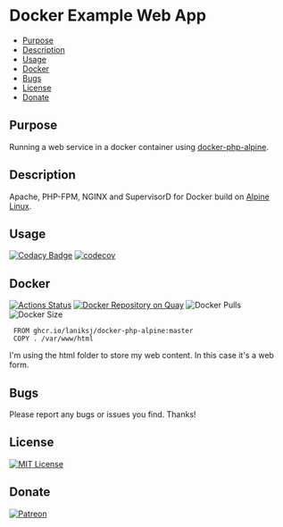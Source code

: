 # Docker Example Web App

-   [Purpose](#purpose)
-   [Description](#description)
-   [Usage](#usage)
-   [Docker](#docker)
-   [Bugs](#bugs)
-   [License](#license)
-   [Donate](#donate)

## Purpose

Running a web service in a docker container using [docker-php-alpine](https://github.com/LanikSJ/docker-php-alpine).

## Description

Apache, PHP-FPM, NGINX and SupervisorD for Docker build on [Alpine Linux](http://www.alpinelinux.org/).

## Usage

[![Codacy Badge](https://app.codacy.com/project/badge/Grade/e396a326a5a24e3b849872b6e2ca979b)](https://www.codacy.com/manual/Lanik/docker-web-service?utm_source=github.com&amp;utm_medium=referral&amp;utm_content=LanikSJ/docker-web-service&amp;utm_campaign=Badge_Grade)
[![codecov](https://codecov.io/gh/LanikSJ/docker-web-service/branch/master/graph/badge.svg)](https://codecov.io/gh/LanikSJ/docker-web-service)  

## Docker

[![Actions Status](https://github.com/LanikSJ/docker-web-service/workflows/Docker%20Publish/badge.svg)](https://github.com/LanikSJ/docker-web-service/actions)
[![Docker Repository on Quay](https://quay.io/repository/laniksj/docker-web-service/status "Docker Repository on Quay")](https://quay.io/repository/laniksj/docker-web-service)
![Docker Pulls](https://img.shields.io/docker/pulls/laniksj/docker-web-service.svg?style=flat)
![Docker Size](https://img.shields.io/docker/image-size/laniksj/docker-web-service?sort=date)

     FROM ghcr.io/laniksj/docker-php-alpine:master
     COPY . /var/www/html

I'm using the html folder to store my web content.  In this case it's a web form.

## Bugs

Please report any bugs or issues you find. Thanks!

## License

[![MIT License](https://img.shields.io/badge/license-MIT-blue)](https://en.wikipedia.org/wiki/MIT_License)

## Donate

[![Patreon](https://img.shields.io/badge/patreon-donate-red.svg)](https://www.patreon.com/laniksj/overview)
